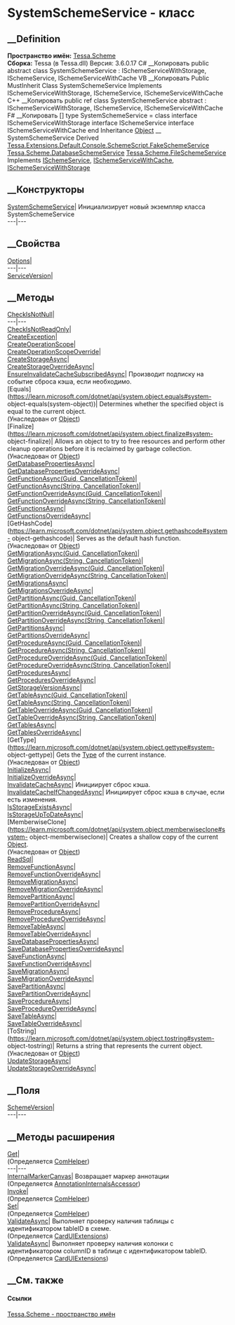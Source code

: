 # SystemSchemeService - класс
##  __Definition
 **Пространство имён:** [Tessa.Scheme](N_Tessa_Scheme.htm)  
 **Сборка:** Tessa (в Tessa.dll) Версия: 3.6.0.17
C# __Копировать
     public abstract class SystemSchemeService : ISchemeServiceWithStorage, 
    	ISchemeService, ISchemeServiceWithCache
VB __Копировать
     Public MustInherit Class SystemSchemeService
    	Implements ISchemeServiceWithStorage, ISchemeService, ISchemeServiceWithCache
C++ __Копировать
     public ref class SystemSchemeService abstract : ISchemeServiceWithStorage, 
    	ISchemeService, ISchemeServiceWithCache
F# __Копировать
     [<AbstractClassAttribute>]
    type SystemSchemeService = 
        class
            interface ISchemeServiceWithStorage
            interface ISchemeService
            interface ISchemeServiceWithCache
        end
Inheritance
    [Object](https://learn.microsoft.com/dotnet/api/system.object) __ SystemSchemeService
Derived
[Tessa.Extensions.Default.Console.SchemeScript.FakeSchemeService](T_Tessa_Extensions_Default_Console_SchemeScript_FakeSchemeService.htm)
[Tessa.Scheme.DatabaseSchemeService](T_Tessa_Scheme_DatabaseSchemeService.htm)
[Tessa.Scheme.FileSchemeService](T_Tessa_Scheme_FileSchemeService.htm)
Implements
    [ISchemeService](T_Tessa_Scheme_ISchemeService.htm), [ISchemeServiceWithCache](T_Tessa_Scheme_ISchemeServiceWithCache.htm), [ISchemeServiceWithStorage](T_Tessa_Scheme_ISchemeServiceWithStorage.htm)
##  __Конструкторы
[SystemSchemeService](M_Tessa_Scheme_SystemSchemeService__ctor.htm)|
Инициализирует новый экземпляр класса SystemSchemeService  
---|---  
##  __Свойства
[Options](P_Tessa_Scheme_SystemSchemeService_Options.htm)|  
---|---  
[ServiceVersion](P_Tessa_Scheme_SystemSchemeService_ServiceVersion.htm)|  
## __Методы
[CheckIsNotNull](M_Tessa_Scheme_SystemSchemeService_CheckIsNotNull.htm)|  
---|---  
[CheckIsNotReadOnly](M_Tessa_Scheme_SystemSchemeService_CheckIsNotReadOnly.htm)|  
[CreateException](M_Tessa_Scheme_SystemSchemeService_CreateException.htm)|  
[CreateOperationScope](M_Tessa_Scheme_SystemSchemeService_CreateOperationScope.htm)|  
[CreateOperationScopeOverride](M_Tessa_Scheme_SystemSchemeService_CreateOperationScopeOverride.htm)|  
[CreateStorageAsync](M_Tessa_Scheme_SystemSchemeService_CreateStorageAsync.htm)|  
[CreateStorageOverrideAsync](M_Tessa_Scheme_SystemSchemeService_CreateStorageOverrideAsync.htm)|  
[EnsureInvalidateCacheSubscribedAsync](M_Tessa_Scheme_SystemSchemeService_EnsureInvalidateCacheSubscribedAsync.htm)|
Производит подписку на событие сброса кэша, если необходимо.  
[Equals](https://learn.microsoft.com/dotnet/api/system.object.equals#system-
object-equals\(system-object\))| Determines whether the specified object is
equal to the current object.  
(Унаследован от
[Object](https://learn.microsoft.com/dotnet/api/system.object))  
[Finalize](https://learn.microsoft.com/dotnet/api/system.object.finalize#system-
object-finalize)| Allows an object to try to free resources and perform other
cleanup operations before it is reclaimed by garbage collection.  
(Унаследован от
[Object](https://learn.microsoft.com/dotnet/api/system.object))  
[GetDatabasePropertiesAsync](M_Tessa_Scheme_SystemSchemeService_GetDatabasePropertiesAsync.htm)|  
[GetDatabasePropertiesOverrideAsync](M_Tessa_Scheme_SystemSchemeService_GetDatabasePropertiesOverrideAsync.htm)|  
[GetFunctionAsync(Guid,
CancellationToken)](M_Tessa_Scheme_SystemSchemeService_GetFunctionAsync.htm)|  
[GetFunctionAsync(String,
CancellationToken)](M_Tessa_Scheme_SystemSchemeService_GetFunctionAsync_1.htm)|  
[GetFunctionOverrideAsync(Guid,
CancellationToken)](M_Tessa_Scheme_SystemSchemeService_GetFunctionOverrideAsync.htm)|  
[GetFunctionOverrideAsync(String,
CancellationToken)](M_Tessa_Scheme_SystemSchemeService_GetFunctionOverrideAsync_1.htm)|  
[GetFunctionsAsync](M_Tessa_Scheme_SystemSchemeService_GetFunctionsAsync.htm)|  
[GetFunctionsOverrideAsync](M_Tessa_Scheme_SystemSchemeService_GetFunctionsOverrideAsync.htm)|  
[GetHashCode](https://learn.microsoft.com/dotnet/api/system.object.gethashcode#system-
object-gethashcode)| Serves as the default hash function.  
(Унаследован от
[Object](https://learn.microsoft.com/dotnet/api/system.object))  
[GetMigrationAsync(Guid,
CancellationToken)](M_Tessa_Scheme_SystemSchemeService_GetMigrationAsync.htm)|  
[GetMigrationAsync(String,
CancellationToken)](M_Tessa_Scheme_SystemSchemeService_GetMigrationAsync_1.htm)|  
[GetMigrationOverrideAsync(Guid,
CancellationToken)](M_Tessa_Scheme_SystemSchemeService_GetMigrationOverrideAsync.htm)|  
[GetMigrationOverrideAsync(String,
CancellationToken)](M_Tessa_Scheme_SystemSchemeService_GetMigrationOverrideAsync_1.htm)|  
[GetMigrationsAsync](M_Tessa_Scheme_SystemSchemeService_GetMigrationsAsync.htm)|  
[GetMigrationsOverrideAsync](M_Tessa_Scheme_SystemSchemeService_GetMigrationsOverrideAsync.htm)|  
[GetPartitionAsync(Guid,
CancellationToken)](M_Tessa_Scheme_SystemSchemeService_GetPartitionAsync.htm)|  
[GetPartitionAsync(String,
CancellationToken)](M_Tessa_Scheme_SystemSchemeService_GetPartitionAsync_1.htm)|  
[GetPartitionOverrideAsync(Guid,
CancellationToken)](M_Tessa_Scheme_SystemSchemeService_GetPartitionOverrideAsync.htm)|  
[GetPartitionOverrideAsync(String,
CancellationToken)](M_Tessa_Scheme_SystemSchemeService_GetPartitionOverrideAsync_1.htm)|  
[GetPartitionsAsync](M_Tessa_Scheme_SystemSchemeService_GetPartitionsAsync.htm)|  
[GetPartitionsOverrideAsync](M_Tessa_Scheme_SystemSchemeService_GetPartitionsOverrideAsync.htm)|  
[GetProcedureAsync(Guid,
CancellationToken)](M_Tessa_Scheme_SystemSchemeService_GetProcedureAsync.htm)|  
[GetProcedureAsync(String,
CancellationToken)](M_Tessa_Scheme_SystemSchemeService_GetProcedureAsync_1.htm)|  
[GetProcedureOverrideAsync(Guid,
CancellationToken)](M_Tessa_Scheme_SystemSchemeService_GetProcedureOverrideAsync.htm)|  
[GetProcedureOverrideAsync(String,
CancellationToken)](M_Tessa_Scheme_SystemSchemeService_GetProcedureOverrideAsync_1.htm)|  
[GetProceduresAsync](M_Tessa_Scheme_SystemSchemeService_GetProceduresAsync.htm)|  
[GetProceduresOverrideAsync](M_Tessa_Scheme_SystemSchemeService_GetProceduresOverrideAsync.htm)|  
[GetStorageVersionAsync](M_Tessa_Scheme_SystemSchemeService_GetStorageVersionAsync.htm)|  
[GetTableAsync(Guid,
CancellationToken)](M_Tessa_Scheme_SystemSchemeService_GetTableAsync.htm)|  
[GetTableAsync(String,
CancellationToken)](M_Tessa_Scheme_SystemSchemeService_GetTableAsync_1.htm)|  
[GetTableOverrideAsync(Guid,
CancellationToken)](M_Tessa_Scheme_SystemSchemeService_GetTableOverrideAsync.htm)|  
[GetTableOverrideAsync(String,
CancellationToken)](M_Tessa_Scheme_SystemSchemeService_GetTableOverrideAsync_1.htm)|  
[GetTablesAsync](M_Tessa_Scheme_SystemSchemeService_GetTablesAsync.htm)|  
[GetTablesOverrideAsync](M_Tessa_Scheme_SystemSchemeService_GetTablesOverrideAsync.htm)|  
[GetType](https://learn.microsoft.com/dotnet/api/system.object.gettype#system-
object-gettype)| Gets the
[Type](https://learn.microsoft.com/dotnet/api/system.type) of the current
instance.  
(Унаследован от
[Object](https://learn.microsoft.com/dotnet/api/system.object))  
[InitializeAsync](M_Tessa_Scheme_SystemSchemeService_InitializeAsync.htm)|  
[InitializeOverrideAsync](M_Tessa_Scheme_SystemSchemeService_InitializeOverrideAsync.htm)|  
[InvalidateCacheAsync](M_Tessa_Scheme_SystemSchemeService_InvalidateCacheAsync.htm)|
Инициирует сброс кэша.  
[InvalidateCacheIfChangedAsync](M_Tessa_Scheme_SystemSchemeService_InvalidateCacheIfChangedAsync.htm)|
Инициирует сброс кэша в случае, если есть изменения.  
[IsStorageExistsAsync](M_Tessa_Scheme_SystemSchemeService_IsStorageExistsAsync.htm)|  
[IsStorageUpToDateAsync](M_Tessa_Scheme_SystemSchemeService_IsStorageUpToDateAsync.htm)|  
[MemberwiseClone](https://learn.microsoft.com/dotnet/api/system.object.memberwiseclone#system-
object-memberwiseclone)| Creates a shallow copy of the current
[Object](https://learn.microsoft.com/dotnet/api/system.object).  
(Унаследован от
[Object](https://learn.microsoft.com/dotnet/api/system.object))  
[ReadSql<T>](M_Tessa_Scheme_SystemSchemeService_ReadSql__1.htm)|  
[RemoveFunctionAsync](M_Tessa_Scheme_SystemSchemeService_RemoveFunctionAsync.htm)|  
[RemoveFunctionOverrideAsync](M_Tessa_Scheme_SystemSchemeService_RemoveFunctionOverrideAsync.htm)|  
[RemoveMigrationAsync](M_Tessa_Scheme_SystemSchemeService_RemoveMigrationAsync.htm)|  
[RemoveMigrationOverrideAsync](M_Tessa_Scheme_SystemSchemeService_RemoveMigrationOverrideAsync.htm)|  
[RemovePartitionAsync](M_Tessa_Scheme_SystemSchemeService_RemovePartitionAsync.htm)|  
[RemovePartitionOverrideAsync](M_Tessa_Scheme_SystemSchemeService_RemovePartitionOverrideAsync.htm)|  
[RemoveProcedureAsync](M_Tessa_Scheme_SystemSchemeService_RemoveProcedureAsync.htm)|  
[RemoveProcedureOverrideAsync](M_Tessa_Scheme_SystemSchemeService_RemoveProcedureOverrideAsync.htm)|  
[RemoveTableAsync](M_Tessa_Scheme_SystemSchemeService_RemoveTableAsync.htm)|  
[RemoveTableOverrideAsync](M_Tessa_Scheme_SystemSchemeService_RemoveTableOverrideAsync.htm)|  
[SaveDatabasePropertiesAsync](M_Tessa_Scheme_SystemSchemeService_SaveDatabasePropertiesAsync.htm)|  
[SaveDatabasePropertiesOverrideAsync](M_Tessa_Scheme_SystemSchemeService_SaveDatabasePropertiesOverrideAsync.htm)|  
[SaveFunctionAsync](M_Tessa_Scheme_SystemSchemeService_SaveFunctionAsync.htm)|  
[SaveFunctionOverrideAsync](M_Tessa_Scheme_SystemSchemeService_SaveFunctionOverrideAsync.htm)|  
[SaveMigrationAsync](M_Tessa_Scheme_SystemSchemeService_SaveMigrationAsync.htm)|  
[SaveMigrationOverrideAsync](M_Tessa_Scheme_SystemSchemeService_SaveMigrationOverrideAsync.htm)|  
[SavePartitionAsync](M_Tessa_Scheme_SystemSchemeService_SavePartitionAsync.htm)|  
[SavePartitionOverrideAsync](M_Tessa_Scheme_SystemSchemeService_SavePartitionOverrideAsync.htm)|  
[SaveProcedureAsync](M_Tessa_Scheme_SystemSchemeService_SaveProcedureAsync.htm)|  
[SaveProcedureOverrideAsync](M_Tessa_Scheme_SystemSchemeService_SaveProcedureOverrideAsync.htm)|  
[SaveTableAsync](M_Tessa_Scheme_SystemSchemeService_SaveTableAsync.htm)|  
[SaveTableOverrideAsync](M_Tessa_Scheme_SystemSchemeService_SaveTableOverrideAsync.htm)|  
[ToString](https://learn.microsoft.com/dotnet/api/system.object.tostring#system-
object-tostring)| Returns a string that represents the current object.  
(Унаследован от
[Object](https://learn.microsoft.com/dotnet/api/system.object))  
[UpdateStorageAsync](M_Tessa_Scheme_SystemSchemeService_UpdateStorageAsync.htm)|  
[UpdateStorageOverrideAsync](M_Tessa_Scheme_SystemSchemeService_UpdateStorageOverrideAsync.htm)|  
## __Поля
[SchemeVersion](F_Tessa_Scheme_SystemSchemeService_SchemeVersion.htm)|  
---|---  
## __Методы расширения
[Get](M_Tessa_Extensions_Default_Client_EDS_ComHelper_Get.htm)|  
(Определяется
[ComHelper](T_Tessa_Extensions_Default_Client_EDS_ComHelper.htm))  
---|---  
[InternalMarkerCanvas](M_Tessa_UI_Views_Charting_Annotations_AnnotationInternalsAccessor_InternalMarkerCanvas.htm)|
Возвращает маркер аннотации  
(Определяется
[AnnotationInternalsAccessor](T_Tessa_UI_Views_Charting_Annotations_AnnotationInternalsAccessor.htm))  
[Invoke](M_Tessa_Extensions_Default_Client_EDS_ComHelper_Invoke.htm)|  
(Определяется
[ComHelper](T_Tessa_Extensions_Default_Client_EDS_ComHelper.htm))  
[Set](M_Tessa_Extensions_Default_Client_EDS_ComHelper_Set.htm)|  
(Определяется
[ComHelper](T_Tessa_Extensions_Default_Client_EDS_ComHelper.htm))  
[ValidateAsync](M_Tessa_UI_Cards_CardUIExtensions_ValidateAsync_3.htm)|
Выполняет проверку наличия таблицы с идентификатором tableID в схеме.  
(Определяется [CardUIExtensions](T_Tessa_UI_Cards_CardUIExtensions.htm))  
[ValidateAsync](M_Tessa_UI_Cards_CardUIExtensions_ValidateAsync_2.htm)|
Выполняет проверку наличия колонки с идентификатором columnID в таблице с
идентификатором tableID.  
(Определяется [CardUIExtensions](T_Tessa_UI_Cards_CardUIExtensions.htm))  
##  __См. также
#### Ссылки
[Tessa.Scheme - пространство имён](N_Tessa_Scheme.htm)
